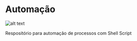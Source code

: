 # Automação


![alt text](https://blog.itsstecnologia.com.br/wp-content/uploads/2020/04/automacao-capa.png)

Respositório para automação de processos com Shell Script
